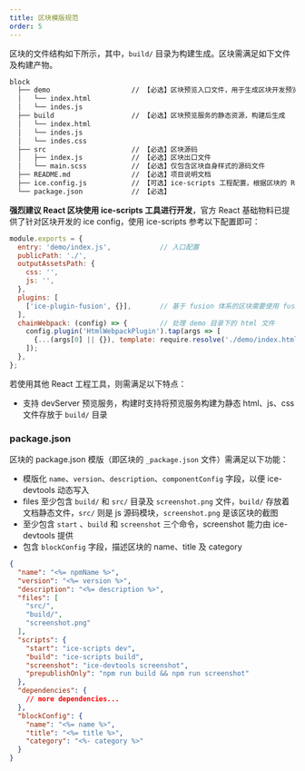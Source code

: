 ```yaml
---
title: 区块模版规范
order: 5
---
```


区块的文件结构如下所示，其中，`build/` 目录为构建生成。区块需满足如下文件及构建产物。

```bash
block
  ├── demo                    // 【必选】区块预览入口文件，用于生成区块开发预览
  │   └── index.html
  │   └── indes.js
  ├── build                   // 【必选】区块预览服务的静态资源，构建后生成
  │   └── index.html
  │   └── indes.js
  │   └── indes.css
  ├── src                     // 【必选】区块源码
  │   ├── index.js            // 【必选】区块出口文件
  │   └── main.scss           // 【必选】仅包含区块自身样式的源码文件
  ├── README.md               // 【必选】项目说明文档
  ├── ice.config.js           // 【可选】ice-scripts 工程配置，根据区块的 React 工程工具不同而有所区别
  └── package.json            // 【必选】
```

**强烈建议 React 区块使用 ice-scripts 工具进行开发**，官方 React 基础物料已提供了针对区块开发的 ice config，使用 ice-scripts 参考以下配置即可：

```javascript
module.exports = {
  entry: 'demo/index.js',            // 入口配置
  publicPath: './',
  outputAssetsPath: {
    css: '',
    js: '',
  },
  plugins: [
    ['ice-plugin-fusion', {}],       // 基于 fusion 体系的区块需要使用 fusion 插件
  ],
  chainWebpack: (config) => {        // 处理 demo 目录下的 html 文件
    config.plugin('HtmlWebpackPlugin').tap(args => [
      {...(args[0] || {}), template: require.resolve('./demo/index.html')},
    ]);
  },
};
```

若使用其他 React 工程工具，则需满足以下特点：

- 支持 devServer 预览服务，构建时支持将预览服务构建为静态 html、js、css 文件存放于 `build/` 目录

### package.json

区块的 package.json 模版（即区块的 `_package.json` 文件）需满足以下功能：

- 模版化 `name`、`version`、`description`、`componentConfig` 字段，以便 ice-devtools 动态写入
- files 至少包含 `build/` 和 `src/` 目录及 `screenshot.png` 文件，`build/` 存放着文档静态文件，`src/` 则是 js 源码模块，`screenshot.png` 是该区块的截图
- 至少包含 `start` 、`build` 和 `screenshot` 三个命令，screenshot 能力由 ice-devtools 提供
- 包含 `blockConfig` 字段，描述区块的 name、title 及 category

```json
{
  "name": "<%= npmName %>",
  "version": "<%= version %>",
  "description": "<%= description %>",
  "files": [
    "src/",
    "build/",
    "screenshot.png"
  ],
  "scripts": {
    "start": "ice-scripts dev",
    "build": "ice-scripts build",
    "screenshot": "ice-devtools screenshot",
    "prepublishOnly": "npm run build && npm run screenshot"
  },
  "dependencies": {
    // more dependencies...
  },
  "blockConfig": {
    "name": "<%= name %>",
    "title": "<%= title %>",
    "category": "<%- category %>"
  }
}
```

